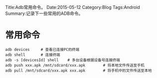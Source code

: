 Title:Adb常用命令。
Date:2015-05-12
Category:Blog
Tags:Android
Summary:记录下一些常用的ADB命令。

# 常用命令

	adb devices 	# 查看已连接PC的终端
	adb shell 		# 连接终端
	adb -s [devicesId] shell	# 多台设备根据设备号连接终端
	adb push xxx.apk /mnt/sdcard/xxx.apk		# 将本地文件传送至手机	
	adb pull /mnt/sdcard/xxx.apk xxx.apk		# 将手机中的文件传送至本地